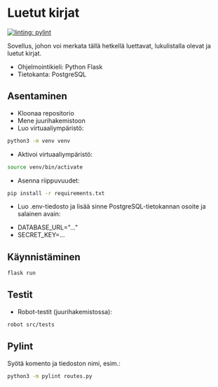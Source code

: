 # Luetut kirjat

[![linting: pylint](https://img.shields.io/badge/linting-pylint-yellowgreen)](https://github.com/pylint-dev/pylint)

Sovellus, johon voi merkata tällä hetkellä luettavat, lukulistalla olevat ja luetut kirjat.

* Ohjelmointikieli: Python Flask
* Tietokanta: PostgreSQL

## Asentaminen
* Kloonaa repositorio
* Mene juurihakemistoon
* Luo virtuaaliympäristö:
```bash
python3 -m venv venv
```
* Aktivoi virtuaaliympäristö:
```bash
source venv/bin/activate
```
* Asenna riippuvuudet:
```bash
pip install -r requirements.txt
```
* Luo .env-tiedosto ja lisää sinne PostgreSQL-tietokannan osoite ja salainen avain:
- DATABASE_URL="..."
- SECRET_KEY=...

## Käynnistäminen
```bash
flask run
```

## Testit
* Robot-testit (juurihakemistossa):
```bash
robot src/tests
```

## Pylint
Syötä komento ja tiedoston nimi, esim.:
```bash
python3 -m pylint routes.py
```
